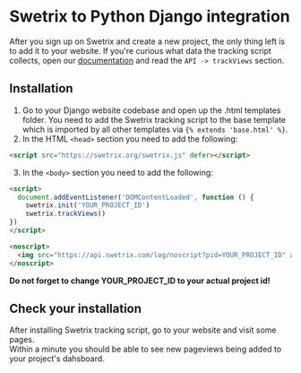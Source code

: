 # Swetrix to Python Django integration
After you sign up on Swetrix and create a new project, the only thing left is to add it to your website.
If you're curious what data the tracking script collects, open our [documentation](https://swetrix.com/docs#docs-tv) and read the `API -> trackViews` section.

## Installation
1. Go to your Django website codebase and open up the .html templates folder. You need to add the Swetrix tracking script to the base template which is imported by all other templates via `{% extends 'base.html' %}`.
2. In the HTML `<head>` section you need to add the following:
```html
<script src="https://swetrix.org/swetrix.js" defer></script>
```
3. In the `<body>` section you need to add the following:
```html
<script>
  document.addEventListener('DOMContentLoaded', function () {
    swetrix.init('YOUR_PROJECT_ID')
    swetrix.trackViews()
})
</script>

<noscript>
  <img src="https://api.swetrix.com/log/noscript?pid=YOUR_PROJECT_ID" alt="" referrerpolicy="no-referrer-when-downgrade" />
</noscript>
```

**Do not forget to change YOUR_PROJECT_ID to your actual project id!**

## Check your installation
After installing Swetrix tracking script, go to your website and visit some pages.\
Within a minute you should be able to see new pageviews being added to your project's dahsboard.
